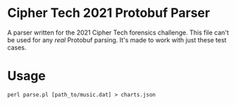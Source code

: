 # Cipher Tech 2021 Protobuf Parser
A parser written for the 2021 Cipher Tech forensics challenge. This file can't be used for any *real* Protobuf parsing. It's made to work with just these test cases.

# Usage
`perl parse.pl [path_to/music.dat] > charts.json`
